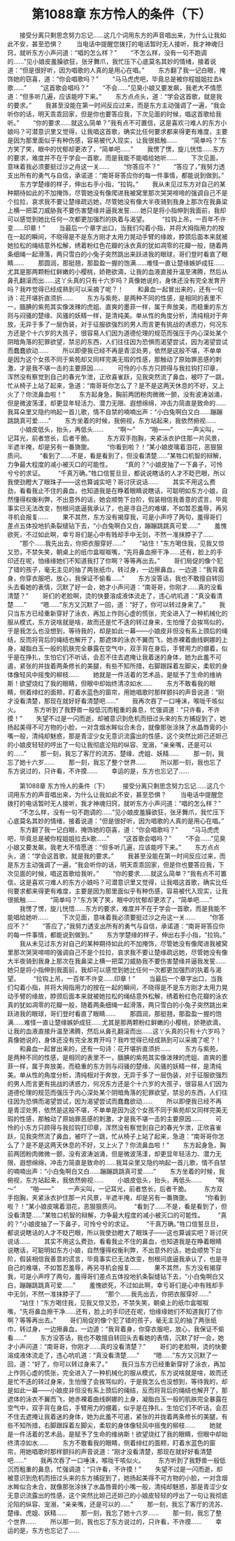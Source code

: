 # 　　第1088章 东方怜人的条件（下）
　　接受分离只剩思念努力忘记……这几个词用东方的声音唱出来，为什么让我如此不安，甚至恐惧？
　　当电话中提醒您拨打的电话暂时无人接听，我才神魂归窍，就听东方小声问道：“唱的怎么样？”
　　“不怎么样，没有一句不跑调的……”见小娘皮羞臊欲狂，张牙舞爪，我忙压下心底莫名其妙的情绪，接着说道：“但是很好听，因为唱歌的人真的是用心在唱。”
　　东方翻了我一记白眼，掩饰她的窃喜，道：“你会唱歌吗？”
　　“马马虎虎吧，毕竟总是被你程姐姐拉去k歌……”
　　“这首歌会唱吗？”
　　“不会……”见臭小娘又要发飙，我老大不情愿道：“但多听几遍，应该能哼下来。”
　　东方点点头，道：“学会这首歌，就是我的要求。”
　　我甚至没能在第一时间反应过来，而是东方主动强调了一遍，“我会听你的话，明天乖乖回家，但是你也要答应我，下次见面的时候，唱这首歌给我听。”
　　“你的要求……就这么简单？”我有点不可置信，这是喜欢刁难人的东方小娘吗？可潜意识里又觉得，让我唱这首歌，确实比任何要求都来得更有难度，主要是因为那里面似乎有种伤感，容易被代入现实，让我很抵触……
　　“简单吗？”东方笑了笑，眼中的忧郁却更浓了，“简单吧……”
　　我愣了愣，旋儿恍悟……东方的要求，难度并不在于学会一首歌，而是我能不能唱给她听……
　　下次见面，意味着我必须要挺过沙之舟这一关……
　　“你答应不？”
　　“答应了，”我努力透支出所有的勇气与自信，承诺道：“南哥哥答应你的每一件事情，都能说到做到。”
　　东方学楚缘的样子，伸出右手小指，“拉钩。”
　　我从未见过东方对自己的某种期待如此的不加掩饰，尽管她没有像爬进我被窝里那次哭哭啼啼的强调自己不是个拉拉，哀求我不要让楚缘疏远她，尽管她没有像大半夜骑到我身上那次在我鼻梁上横一把菜刀威胁我不要伤害楚缘并逼我发誓……她只是将小指伸到我面前，我却可以感觉到她比任何一次都更加强烈的执着与渴望。
　　“拉钩上吊，一百年不许变……印章！”
　　当最后一个章字出口，当我们勾着小指，并将大拇指用力的按在一起的瞬间，不晓得是不是东方刚才太用力晃动手臂的缘故，脖颈后面本来就被她拉松的绳结意外松解，绣着粉红色花瓣的泳衣真的犹如凋零的花瓣一般，随着两条细绳一起滑落，两只雪白的小兔子突然跳出来跃进我的眼球，哥们登时看直了眼睛……
　　那圆润，那挺翘，那盈盈一握的饱满……难怪一直让楚缘嫉妒成狂……尤其是那两颗粉红鲜嫩的小樱桃，娇艳欲滴，让我的血液直接升温至沸腾，然后从鼻孔翻滚而出……这丫头真的只有十六岁吗？真像她说的，身体还没有完全发育开吗？我咋觉得已经成熟到可以采摘了呢？！
　　和鼻血一起冒出来的，还有一句诗：花开堪折直须折……
　　东方与紫苑，是两种不同的性感，是相同的表里不一，腼腆的紫苑其实像泼辣的虎姐、直爽的墨菲一样，属于奔放美，而稳重的东方则与闷骚的楚缘、风骚的妖精一样，是清纯美。单从性的角度分析，清纯相对于奔放，无异于多了一层伪装，对于征服欲强烈的男人而言更有挑战的诱惑力，何况东方还是个十六岁的大孩子，很容易人们因为道德伦理的规范而强压于内心深处某个阴暗角落的犯罪欲望，禁忌的东西，人们往往因为恐惧而渴望尝试，因为渴望尝试而蠢蠢欲动……
　　所以即便我已经不再是青涩处男，依然是这般不堪，不单单是因为这个女孩不同于紫苑却又同样完美无瑕的性感，那触动了原始罪恶感的刺激，才是我不堪一击的主要原因……
　　可怜的小东方只顾得与我拉钩打印章，浑然没有察觉到自己的春光乍泄，正欣喜雀跃，见我突然流了鼻血，被吓了一跳，忙从椅子上站了起来，急道：“南哥哥你怎么了？是不是这两天休息的不好，又上火了？你流鼻血啦！”
　　东方起身急，胸前两团粉肉微微一颤，没有波涛汹涌，但是微波荡漾，却更显年轻活力、潜力无限、遐想绵绵，冲击力简直是致命的……我耳朵里又隐约响起一首儿歌，情不自禁的喃喃出声：“小白兔啊白又白……蹦蹦跳跳真可爱……”
　　东方坐着的时候，我俯视，东方站起来，我依然俯视……
　　小娘皮低头，抬头，再低头……
　　“啊～”
　　“啪——”
　　一声尖叫，一记耳光，前者悠长，后者干脆。
　　东方双手抱胸，夹紧泳衣护住那一片风景，半遮半掩，却是另有一番旖旎。
　　“你看到啦？！”某小娘皮噙着泪花，恶狠狠质问。
　　“看到了……不是，看是看到了，但没看清楚……”某牲口机智的辩解，力争最大程度的减小被灭口的可能性。
　　“真的？”小娘皮抽了一下鼻子，可怜兮兮的求证。
　　“千真万确。”牲口信誓旦旦，都说说瞎话的人才不眨巴眼，所以我使劲瞪大了眼珠子——这也算诚实吧？哥讨厌说话……
　　其实不用这么费劲，看看我止不住的鼻血，也知道我是在睁着眼睛说瞎话，可聪明如东方小娘，自然懂得权衡利弊，不出意外的话，她会顺势下台阶，假装相信我善意的谎言，毕竟事实已无法改变，刨根问底逼我承认了，也是寻自己的难堪，不如暂忍羞辱，再另寻机会报复……
　　果不其然，东方没有揭穿我，可是小声哼了两句，羞得哥们差点五体投地扒条裂缝钻下去，“小白兔啊白又白，蹦蹦跳跳真可爱……”
　　羞愧欲死，不过如此啊，幸亏哥们是心中有贱却手中无剑，不然一准抹脖子了……
　　“那个……我先出去，你把衣服穿好……”
　　“站住！”东方喝住我，见我又惊又恐，不禁失笑，朝桌上的纸巾盒呶呶嘴，“先将鼻血擦干净……还有，脸上的手印还在呢，怕缘缘她们不知道我打了你啊？等等再出去。”
　　哥们局促的像个犯了错的孩子，毫无主见的抽了两张纸巾，转过身，一边擦鼻血，一边道：“我背着身，你穿衣服吧，放心，我保证不偷看……”
　　东方没答话，我也不敢擅自转回头去看她的表情，沉默了好一会，她才小声问道：“南哥哥，你刚才……真的没看清楚？”
　　哥们的老脸啊，烫的快要溶成液体流走了，违心吭叽道：“真没看清楚……”
　　“嗯……”东方又沉默了一回，道：“好了，你可以转过身来了。”
　　我只当东方已经重新穿好了泳衣，再加上作则心虚的慌张，完全进入了一种机械化的服从模式，东方说啥就是啥，故而还是忙不迭的转过身来，生怕慢了会挨骂似的，于是我怎么也没想到，等待我的，却是如此一幕——小娘皮非但没有系上颈后的绳结，反而将背后的绳结也解开了，那遮体的泳衣不翼而飞，她赤裸着曲线婀娜的上身，凝脂白玉一般的肌肤完全暴露在空气中，双手背在身后，手臂用力的绷着，似乎是在挣扎，生怕它们不听话，会忍不住去遮掩让我着迷的身体，她为此羞不可遏，紧张的并拢着两条修长的美腿，有些不知所措，右脚跟踩着左脚尖，柔软的身体像轻风中摇曳的柳枝……
　　她就是一件活着的艺术品，是赋予了生命的维纳斯！欲望烧红了我的眼睛，但眼中却始终清凉如水……
　　东方不敢看我的眼睛，侧着绯红的面颊，盯着水蓝色的窗帘，用她唱歌时那样颤抖的声音说道：“刚才没看清楚，那现在就好好看清楚吧……”
　　我再次吞了一口唾沫，喉咙干咳似火。
　　东方听到了我野兽一般低沉而粗重的鼻息，忙强调道：“只许看，不许摸！”
　　失望不过是一闪而逝，却被意识到危机而扭过头来的东方捕捉到了，她扬起美得不可方物的小脸，一对含烟水眸似合未合，就像那张涂抹了水晶唇膏的小嘴一般，清纯却魅惑，那是青涩少女无意识流露出的性感，这个突然比妲己还妲己的小娘皮轻轻的哼出了一句让我彻底沦陷的纵容、宠溺，“亲亲嘴，还是可以的……”
　　那一刻，我忘了客厅的流苏、楚缘、虎姐、妖精……
　　那一刻，我忘了她十六岁……
　　那一刻，我忘了整个世界……
　　所以那一刻，我也忘了东方说过的，只许看，不许摸……
　　幸运的是，东方也忘记了……

　　第1088章 东方怜人的条件（下）
　　接受分离只剩思念努力忘记……这几个词用东方的声音唱出来，为什么让我如此不安，甚至恐惧？
　　当电话中提醒您拨打的电话暂时无人接听，我才神魂归窍，就听东方小声问道：“唱的怎么样？”
　　“不怎么样，没有一句不跑调的……”见小娘皮羞臊欲狂，张牙舞爪，我忙压下心底莫名其妙的情绪，接着说道：“但是很好听，因为唱歌的人真的是用心在唱。”
　　东方翻了我一记白眼，掩饰她的窃喜，道：“你会唱歌吗？”
　　“马马虎虎吧，毕竟总是被你程姐姐拉去k歌……”
　　“这首歌会唱吗？”
　　“不会……”见臭小娘又要发飙，我老大不情愿道：“但多听几遍，应该能哼下来。”
　　东方点点头，道：“学会这首歌，就是我的要求。”
　　我甚至没能在第一时间反应过来，而是东方主动强调了一遍，“我会听你的话，明天乖乖回家，但是你也要答应我，下次见面的时候，唱这首歌给我听。”
　　“你的要求……就这么简单？”我有点不可置信，这是喜欢刁难人的东方小娘吗？可潜意识里又觉得，让我唱这首歌，确实比任何要求都来得更有难度，主要是因为那里面似乎有种伤感，容易被代入现实，让我很抵触……
　　“简单吗？”东方笑了笑，眼中的忧郁却更浓了，“简单吧……”
　　我愣了愣，旋儿恍悟……东方的要求，难度并不在于学会一首歌，而是我能不能唱给她听……
　　下次见面，意味着我必须要挺过沙之舟这一关……
　　“你答应不？”
　　“答应了，”我努力透支出所有的勇气与自信，承诺道：“南哥哥答应你的每一件事情，都能说到做到。”
　　东方学楚缘的样子，伸出右手小指，“拉钩。”
　　我从未见过东方对自己的某种期待如此的不加掩饰，尽管她没有像爬进我被窝里那次哭哭啼啼的强调自己不是个拉拉，哀求我不要让楚缘疏远她，尽管她没有像大半夜骑到我身上那次在我鼻梁上横一把菜刀威胁我不要伤害楚缘并逼我发誓……她只是将小指伸到我面前，我却可以感觉到她比任何一次都更加强烈的执着与渴望。
　　“拉钩上吊，一百年不许变……印章！”
　　当最后一个章字出口，当我们勾着小指，并将大拇指用力的按在一起的瞬间，不晓得是不是东方刚才太用力晃动手臂的缘故，脖颈后面本来就被她拉松的绳结意外松解，绣着粉红色花瓣的泳衣真的犹如凋零的花瓣一般，随着两条细绳一起滑落，两只雪白的小兔子突然跳出来跃进我的眼球，哥们登时看直了眼睛……
　　那圆润，那挺翘，那盈盈一握的饱满……难怪一直让楚缘嫉妒成狂……尤其是那两颗粉红鲜嫩的小樱桃，娇艳欲滴，让我的血液直接升温至沸腾，然后从鼻孔翻滚而出……这丫头真的只有十六岁吗？真像她说的，身体还没有完全发育开吗？我咋觉得已经成熟到可以采摘了呢？！
　　和鼻血一起冒出来的，还有一句诗：花开堪折直须折……
　　东方与紫苑，是两种不同的性感，是相同的表里不一，腼腆的紫苑其实像泼辣的虎姐、直爽的墨菲一样，属于奔放美，而稳重的东方则与闷骚的楚缘、风骚的妖精一样，是清纯美。单从性的角度分析，清纯相对于奔放，无异于多了一层伪装，对于征服欲强烈的男人而言更有挑战的诱惑力，何况东方还是个十六岁的大孩子，很容易人们因为道德伦理的规范而强压于内心深处某个阴暗角落的犯罪欲望，禁忌的东西，人们往往因为恐惧而渴望尝试，因为渴望尝试而蠢蠢欲动……
　　所以即便我已经不再是青涩处男，依然是这般不堪，不单单是因为这个女孩不同于紫苑却又同样完美无瑕的性感，那触动了原始罪恶感的刺激，才是我不堪一击的主要原因……
　　可怜的小东方只顾得与我拉钩打印章，浑然没有察觉到自己的春光乍泄，正欣喜雀跃，见我突然流了鼻血，被吓了一跳，忙从椅子上站了起来，急道：“南哥哥你怎么了？是不是这两天休息的不好，又上火了？你流鼻血啦！”
　　东方起身急，胸前两团粉肉微微一颤，没有波涛汹涌，但是微波荡漾，却更显年轻活力、潜力无限、遐想绵绵，冲击力简直是致命的……我耳朵里又隐约响起一首儿歌，情不自禁的喃喃出声：“小白兔啊白又白……蹦蹦跳跳真可爱……”
　　东方坐着的时候，我俯视，东方站起来，我依然俯视……
　　小娘皮低头，抬头，再低头……
　　“啊～”
　　“啪——”
　　一声尖叫，一记耳光，前者悠长，后者干脆。
　　东方双手抱胸，夹紧泳衣护住那一片风景，半遮半掩，却是另有一番旖旎。
　　“你看到啦？！”某小娘皮噙着泪花，恶狠狠质问。
　　“看到了……不是，看是看到了，但没看清楚……”某牲口机智的辩解，力争最大程度的减小被灭口的可能性。
　　“真的？”小娘皮抽了一下鼻子，可怜兮兮的求证。
　　“千真万确。”牲口信誓旦旦，都说说瞎话的人才不眨巴眼，所以我使劲瞪大了眼珠子——这也算诚实吧？哥讨厌说话……
　　其实不用这么费劲，看看我止不住的鼻血，也知道我是在睁着眼睛说瞎话，可聪明如东方小娘，自然懂得权衡利弊，不出意外的话，她会顺势下台阶，假装相信我善意的谎言，毕竟事实已无法改变，刨根问底逼我承认了，也是寻自己的难堪，不如暂忍羞辱，再另寻机会报复……
　　果不其然，东方没有揭穿我，可是小声哼了两句，羞得哥们差点五体投地扒条裂缝钻下去，“小白兔啊白又白，蹦蹦跳跳真可爱……”
　　羞愧欲死，不过如此啊，幸亏哥们是心中有贱却手中无剑，不然一准抹脖子了……
　　“那个……我先出去，你把衣服穿好……”
　　“站住！”东方喝住我，见我又惊又恐，不禁失笑，朝桌上的纸巾盒呶呶嘴，“先将鼻血擦干净……还有，脸上的手印还在呢，怕缘缘她们不知道我打了你啊？等等再出去。”
　　哥们局促的像个犯了错的孩子，毫无主见的抽了两张纸巾，转过身，一边擦鼻血，一边道：“我背着身，你穿衣服吧，放心，我保证不偷看……”
　　东方没答话，我也不敢擅自转回头去看她的表情，沉默了好一会，她才小声问道：“南哥哥，你刚才……真的没看清楚？”
　　哥们的老脸啊，烫的快要溶成液体流走了，违心吭叽道：“真没看清楚……”
　　“嗯……”东方又沉默了一回，道：“好了，你可以转过身来了。”
　　我只当东方已经重新穿好了泳衣，再加上作则心虚的慌张，完全进入了一种机械化的服从模式，东方说啥就是啥，故而还是忙不迭的转过身来，生怕慢了会挨骂似的，于是我怎么也没想到，等待我的，却是如此一幕——小娘皮非但没有系上颈后的绳结，反而将背后的绳结也解开了，那遮体的泳衣不翼而飞，她赤裸着曲线婀娜的上身，凝脂白玉一般的肌肤完全暴露在空气中，双手背在身后，手臂用力的绷着，似乎是在挣扎，生怕它们不听话，会忍不住去遮掩让我着迷的身体，她为此羞不可遏，紧张的并拢着两条修长的美腿，有些不知所措，右脚跟踩着左脚尖，柔软的身体像轻风中摇曳的柳枝……
　　她就是一件活着的艺术品，是赋予了生命的维纳斯！欲望烧红了我的眼睛，但眼中却始终清凉如水……
　　东方不敢看我的眼睛，侧着绯红的面颊，盯着水蓝色的窗帘，用她唱歌时那样颤抖的声音说道：“刚才没看清楚，那现在就好好看清楚吧……”
　　我再次吞了一口唾沫，喉咙干咳似火。
　　东方听到了我野兽一般低沉而粗重的鼻息，忙强调道：“只许看，不许摸！”
　　失望不过是一闪而逝，却被意识到危机而扭过头来的东方捕捉到了，她扬起美得不可方物的小脸，一对含烟水眸似合未合，就像那张涂抹了水晶唇膏的小嘴一般，清纯却魅惑，那是青涩少女无意识流露出的性感，这个突然比妲己还妲己的小娘皮轻轻的哼出了一句让我彻底沦陷的纵容、宠溺，“亲亲嘴，还是可以的……”
　　那一刻，我忘了客厅的流苏、楚缘、虎姐、妖精……
　　那一刻，我忘了她十六岁……
　　那一刻，我忘了整个世界……
　　所以那一刻，我也忘了东方说过的，只许看，不许摸……
　　幸运的是，东方也忘记了……
